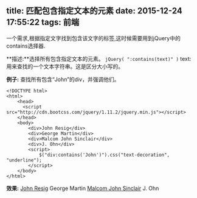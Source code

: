 title: 匹配包含指定文本的元素
date: 2015-12-24 17:55:22
tags: 前端
---
一个需求,根据指定文字找到包含该文字的标签,这时候需要用到jQuery中的contains选择器.

**描述:**选择所有包含指定文本的元素。
`jQuery( ":contains(text)" )`
text: 用来查找的一个文本字符串。这是区分大小写的。
<!-- more -->
**例子:**
查找所有包含“John”的div，并强调他们。
```
<!DOCTYPE html>
<html>
    <head>
      <script src="http://cdn.bootcss.com/jquery/1.11.2/jquery.min.js"></script>
    </head>
    <body>
        <div>John Resig</div>
        <div>George Martin</div>
        <div>Malcom John Sinclair</div>
        <div>J. Ohn</div>
        <script>
            $("div:contains('John')").css("text-decoration", "underline");
        </script>
    </body>
</html>
```
**效果:**
<u>John Resig</u>
George Martin
<u>Malcom John Sinclair</u>
J. Ohn

